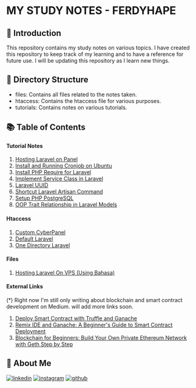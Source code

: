 # MY STUDY NOTES - FERDYHAPE

## :wave: Introduction

This repository contains my study notes on various topics. I have created this repository to keep track of my learning and to have a reference for future use. I will be updating this repository as I learn new things.

## :open_file_folder: Directory Structure

- files: Contains all files related to the notes taken.
- htaccess: Contains the htaccess file for various purposes.
- tutorials: Contains notes on various tutorials.

## :books: Table of Contents

#### Tutorial Notes

1. [Hosting Laravel on Panel](tutorials/hosting-laravel-panel.md)
2. [Install and Running Cronjob on Ubuntu](tutorials/install-and-running-cronjob-ubuntu.md)
3. [Install PHP Require for Laravel](tutorials/install-php-require-for-laravel-ubuntu.md)
4. [Implement Service Class in Laravel](tutorials/implement-service-class-laravel.md)
5. [Laravel UUID](tutorials/uuid-laravel.md)
6. [Shortcut Laravel Artisan Command](tutorials/shortcut-laravel-artisan.md)
7. [Setup PHP PostgreSQL](tutorials/setup-php-postgresql.md)
8. [OOP Trait Relationship in Laravel Models](tutorials/oop-trait-relationship.md)

#### Htaccess

1. [Custom CyberPanel](htaccess/custom-cyberpanel.md)
2. [Default Laravel](htaccess/default-laravel.md)
3. [One Directory Laravel](htaccess/one-dir-laravel.md)

#### Files

1. [Hosting Laravel On VPS (Using Bahasa)](files/hosting-on-vps-bahasa)

#### External Links

(\*) Right now I'm still only writing about blockchain and smart contract development on Medium. will add more links soon.

1. [Deploy Smart Contract with Truffle and Ganache](https://medium.com/@ferdyhape/deploy-smart-contract-with-truffle-and-ganache-d0a3af492de9)
2. [Remix IDE and Ganache: A Beginner's Guide to Smart Contract Deployment](https://medium.com/@ferdyhape/remix-ide-and-ganache-a-beginners-guide-to-smart-contract-deployment-b0df68c48ae6)
3. [Blockchain for Beginners: Build Your Own Private Ethereum Network with Geth Step by Step](https://medium.com/@ferdyhape/blockchain-for-beginners-build-your-own-private-ethereum-network-with-geth-step-by-step-311342370fec)

## :man: About Me

[![linkedin](https://img.shields.io/badge/linkedin-0A66C2?style=for-the-badge&logo=linkedin&logoColor=white)](https://www.linkedin.com/in/ferdy-hahan-pradana)
[![instagram](https://img.shields.io/badge/instagram-833AB4?style=for-the-badge&logo=instagram&logoColor=white)](https://instagram.com/ferdyhape)
[![github](https://img.shields.io/badge/github-333?style=for-the-badge&logo=github&logoColor=white)](https://github.com/ferdyhape)
